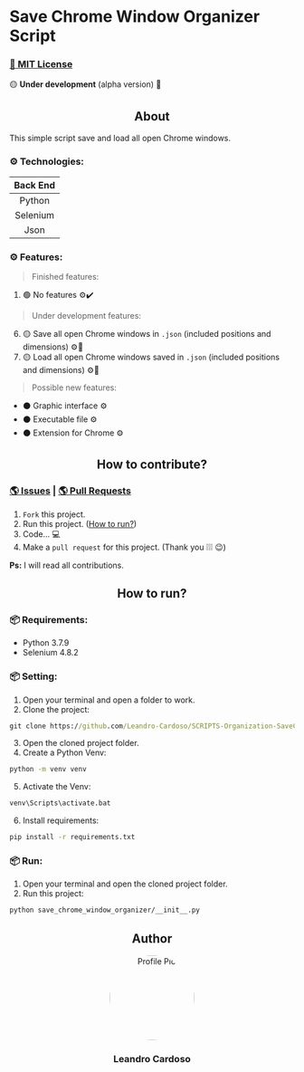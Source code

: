 # Save Chrome Window Organizer Script

### [🔑 MIT License](https://github.com/Leandro-Cardoso/SCRIPTS-Organization-SaveChromeWindow/blob/master/LICENSE)

🟡 **Under development** (alpha version) 🔨

<div align="center">
    <h2>About</h2>
</div>

This simple script save and load all open Chrome windows.

### ⚙️ Technologies:
| Back End |
| :---: |
| Python |
| Selenium |
| Json |

### ⚙️ Features:
> Finished features:
1. 🟢 No features ⚙️✔️
> Under development features:
6. 🟡 Save all open Chrome windows in `.json` (included positions and dimensions) ⚙️🔨
7. 🟡 Load all open Chrome windows saved in `.json` (included positions and dimensions) ⚙️🔨
> Possible new features:
* ⚫ Graphic interface ⚙️
* ⚫ Executable file ⚙️
* ⚫ Extension for Chrome ⚙️

<div align="center">
    <h2>How to contribute?</h2>
</div>

### [🌎 Issues](https://github.com/Leandro-Cardoso/SCRIPTS-Organization-SaveChromeWindow/issues) | [🌎 Pull Requests](https://github.com/Leandro-Cardoso/SCRIPTS-Organization-SaveChromeWindow/pulls)

1. `Fork` this project.
2. Run this project. ([How to run?](#📦-requirements))
3. Code... 💻
4. Make a `pull request` for this project. (Thank you ❕❕❕ 😉)

**Ps:** I will read all contributions.

<div align="center">
    <h2>How to run?</h2>
</div>

### 📦 Requirements:
* Python 3.7.9
* Selenium 4.8.2

### 📦 Setting:
1. Open your terminal and open a folder to work.
2. Clone the project:
```cmd
git clone https://github.com/Leandro-Cardoso/SCRIPTS-Organization-SaveChromeWindow.git
```
3. Open the cloned project folder.
4. Create a Python Venv:
```cmd
python -m venv venv
```
5. Activate the Venv:
```cmd
venv\Scripts\activate.bat
```
6. Install requirements:
```cmd
pip install -r requirements.txt
```

### 📦 Run:
1. Open your terminal and open the cloned project folder.
2. Run this project:
```cmd
python save_chrome_window_organizer/__init__.py
```

<div align="center">
    <h2>Author</h2>
    <a href="https://github.com/Leandro-Cardoso">
        <img src="https://avatars.githubusercontent.com/u/41876952?v=4" alt="Profile Pic" width="150" style="border-radius: 50%"/>
    </a>
    <h3>Leandro Cardoso</h3>
</div>
